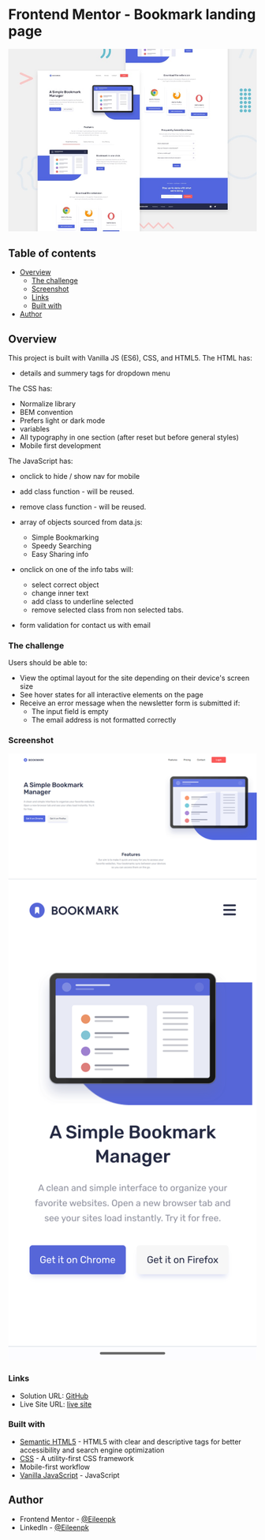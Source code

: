 # Frontend Mentor - Bookmark landing page

![Design preview for the Bookmark landing page coding challenge](https://github.com/Eileenpk/Bookmark-Landing-Page/blob/main/images/desktop-preview.jpg)

## Table of contents

- [Overview](#overview)
  - [The challenge](#the-challenge)
  - [Screenshot](#screenshot)
  - [Links](#links)
  - [Built with](#built-with)
- [Author](#author)

## Overview
This project is built with Vanilla JS (ES6), CSS, and HTML5. 
The HTML has:
- details and summery tags for dropdown menu

The CSS has: 
- Normalize library
- BEM convention 
- Prefers light or dark mode
- variables
- All typography in one section (after reset but before general styles)
- Mobile first development

The JavaScript has:
- onclick to hide / show nav for mobile
- add class function - will be reused.
- remove class function - will be reused.
- array of objects sourced from data.js:
    - Simple Bookmarking 
    - Speedy Searching
    - Easy Sharing info

- onclick on one of the info tabs will: 
    - select correct object
    - change inner text
    - add class to underline selected
    - remove selected class from non selected tabs.

- form validation for contact us with email

### The challenge

Users should be able to:

- View the optimal layout for the site depending on their device's screen size
- See hover states for all interactive elements on the page
- Receive an error message when the newsletter form is submitted if:
  - The input field is empty
  - The email address is not formatted correctly

### Screenshot

![screen shot of full screen webpage](https://github.com/Eileenpk/Bookmark-Landing-Page/blob/main/images/desktop.png)
![screen shot of mobile webpage](https://github.com/Eileenpk/Bookmark-Landing-Page/blob/main/images/mobile.png)
### Links

- Solution URL: [GitHub](https://github.com/Eileenpk/Bookmark-Landing-Page)
- Live Site URL: [live site](https://eileenpk.github.io/Bookmark-Landing-Page/)

### Built with
 
- [Semantic HTML5](https://developer.mozilla.org/en-US/docs/Glossary/HTML5) - HTML5 with clear and descriptive tags for better accessibility and search engine optimization
- [CSS](https://www.w3.org/Style/CSS/Overview.en.html) - A utility-first CSS framework
- Mobile-first workflow
- [Vanilla JavaScript](https://js.org/) - JavaScript

## Author

- Frontend Mentor - [@Eileenpk](https://www.frontendmentor.io/profile/Eileenpk)
- LinkedIn - [@Eileenpk](www.linkedin.com/in/eileen-dangelo)